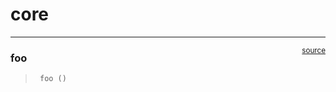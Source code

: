 # core


<!-- WARNING: THIS FILE WAS AUTOGENERATED! DO NOT EDIT! -->

------------------------------------------------------------------------

<a
href="https://github.com/HasanGoni/test_share/blob/main/test_share/core.py#L9"
target="_blank" style="float:right; font-size:smaller">source</a>

### foo

>      foo ()
